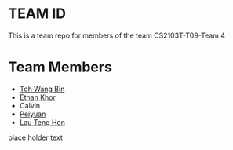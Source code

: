 # TEAM ID
This is a team repo for members of the team CS2103T-T09-Team 4

# Team Members

* [Toh Wang Bin](members/tohWangBin.md)
* [Ethan Khor](members/ethanKhor.md)
* Calvin
* [Peiyuan](members/py.md)
* [Lau Teng Hon](members/LauTengHon.md)


place holder text
